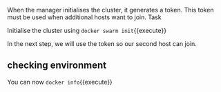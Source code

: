 When the manager initialises the cluster, it generates a token. This token must be used when additional hosts want to join.
Task

Initialise the cluster using `docker swarm init`{{execute}}

In the next step, we will use the token so our second host can join.


## checking environment

You can now `docker info`{{execute}}
